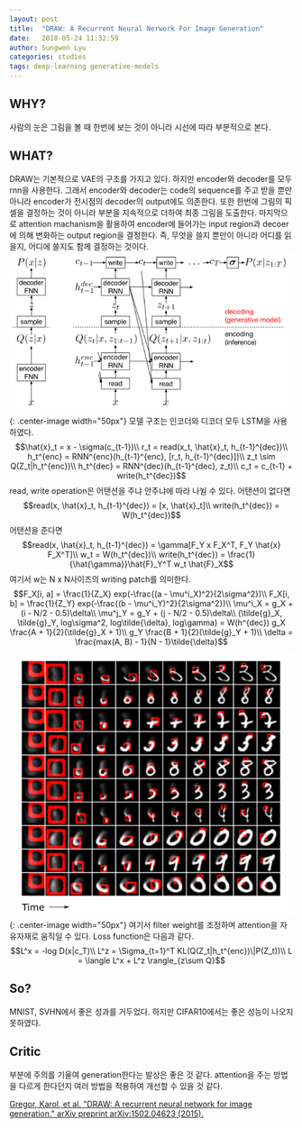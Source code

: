 ```yaml
---
layout: post
title:  "DRAW: A Recurrent Neural Nerwork For Image Generation"
date:   2018-05-24 11:32:59
author: Sungwon Lyu
categories: studies
tags: deep-learning generative-models
---
```

## WHY? 
사람의 눈은 그림을 볼 때 한번에 보는 것이 아니라 시선에 따라 부분적으로 본다. 

## WHAT?
DRAW는 기본적으로 VAE의 구조를 가지고 있다. 하지만 encoder와 decoder를 모두 rnn을 사용한다. 그래서 encoder와 decoder는 code의 sequence를 주고 받을 뿐만 아니라 encoder가 전시점의 decoder의 output에도 의존한다. 또한 한번에 그림의 픽셀을 결정하는 것이 아니라 부분을 지속적으로 더하여 최종 그림을 도출한다. 마지막으로 attention machanism을 활용하여 encoder에 들어가는 input region과 decoer에 의해 변화하는 output region을 결정한다. 즉, 무엇을 쓸지 뿐만이 아니라 어디를 읽을지, 어디에 쓸지도 함께 결정하는 것이다. 
![image](/assets/images/draw1.png){: .center-image width="50px"}
모델 구조는 인코더와 디코더 모두 LSTM을 사용하였다. 
$$\hat{x}_t = x - \sigma(c_{t-1})\\
r_t = read(x_t, \hat{x}_t, h_{t-1}^{dec})\\
h_t^{enc} = RNN^{enc}(h_{t-1}^{enc}, [r_t, h_{t-1}^{dec}])\\
z_t \sim Q(Z_t|h_t^{enc})\\
h_t^{dec} = RNN^{dec}(h_{t-1}^{dec}, z_t)\\
c_t = c_{t-1} + write(h_t^{dec})$$
read, write operation은 어탠션을 주냐 안주냐에 따라 나뉠 수 있다. 어탠션이 없다면
$$read(x, \hat{x}_t, h_{t-1}^{dec}) = [x, \hat{x}_t]\\
write(h_t^{dec}) = W(h_t^{dec})$$
어탠션을 준다면
$$read(x, \hat{x}_t, h_{t-1}^{dec}) = \gamma[F_Y x F_X^T, F_Y \hat{x} F_X^T]\\
w_t = W(h_t^{dec})\\
write(h_t^{dec}) = \frac{1}{\hat{\gamma}}\hat{F}_Y^T w_t \hat{F}_X$$
여기서 w는 N x N사이즈의 writing patch를 의미한다. 
$$F_X[i, a] = \frac{1}{Z_X} exp(-\frac{(a - \mu^i_X)^2}{2\sigma^2})\\
F_X[i, b] = \frac{1}{Z_Y} exp(-\frac{(b - \mu^i_Y)^2}{2\sigma^2})\\
\mu^i_X = g_X + (i - N/2 - 0.5)\delta\\
\mu^j_Y = g_Y + (j - N/2 - 0.5)\delta\\
(\tilde{g}_X, \tilde{g}_Y, log\sigma^2, log\tilde{\delta}, log\gamma) = W(h^{dec})
g_X \frac{A + 1}{2}(\tilde{g}_X + 1)\\
g_Y \frac{B + 1}{2}(\tilde{g}_Y + 1)\\
\delta = \frac{max(A, B) - 1}{N - 1}\tilde{\delta}$$
![image](/assets/images/draw2.png){: .center-image width="50px"}
여기서 filter weight를 조정하며 attention을 자유자재로 움직일 수 있다. Loss function은 다음과 같다. 
$$L^x = -log D(x|c_T)\\
L^z = \Sigma_{t=1}^T KL(Q(Z_t|h_t^{enc})\|P(Z_t))\\
L = \langle L^x + L^z \rangle_{z\sum Q}$$

## So?
MNIST, SVHN에서 좋은 성과를 거두었다. 하지만 CIFAR10에서는 좋은 성능이 나오지 못하였다. 

## Critic
부분에 주의를 기울여 generation한다는 발상은 좋은 것 같다. attention을 주는 방법을 다르게 한다던지 여러 방법을 적용하여 개선할 수 있을 것 같다.

[Gregor, Karol, et al. "DRAW: A recurrent neural network for image generation." arXiv preprint arXiv:1502.04623 (2015).](https://arxiv.org/abs/1502.04623)
